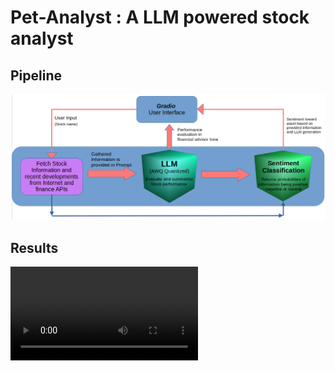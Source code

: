 # Pet-Analyst : A LLM powered stock analyst

## Pipeline
![](imgs/pipeline.png)

## Results
<video src='https://github.com/ashish-2005/Pet-Analyst/assets/71766106/af59f8fd-dd62-41d8-9723-581a80c6159c'>
